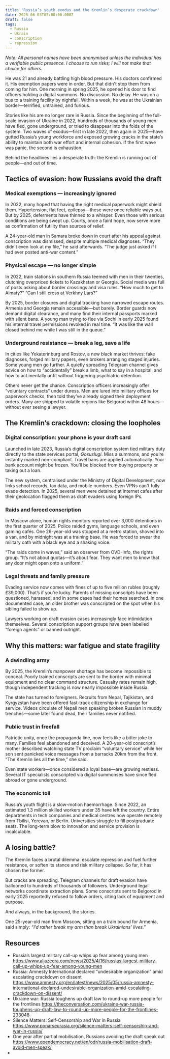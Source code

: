```yaml
---
title: 'Russia’s youth exodus and the Kremlin’s desperate crackdown'
date: 2025-06-03T05:00:00.000Z
draft: false
tags: 
  - Russia
  - Ukrain
  - conscription
  - repression
---
```


*Note: All personal names have been anonymised unless the individual has a verifiable public presence. I choose to run risks; I will not make that choice for others.*

He was 21 and already battling high blood pressure. His doctors confirmed it. His exemption papers were in order. But that didn't stop them from coming for him. One morning in spring 2025, he opened his door to find officers holding a digital summons. No discussion. No delay. He was on a bus to a training facility by nightfall. Within a week, he was at the Ukrainian border—terrified, untrained, and furious.

Stories like his are no longer rare in Russia. Since the beginning of the full-scale invasion of Ukraine in 2022, hundreds of thousands of young men have fled, gone underground, or tried to disappear into the folds of the system. Two waves of exodus—first in late 2022, then again in 2025—have gutted Russia’s young workforce and exposed growing cracks in the state’s ability to maintain both war effort and internal cohesion. If the first wave was panic, the second is exhaustion.

Behind the headlines lies a desperate truth: the Kremlin is running out of people—and out of time.

## Tactics of evasion: how Russians avoid the draft

### Medical exemptions — increasingly ignored

In 2022, many hoped that having the right medical paperwork might shield them. Hypertension, flat feet, epilepsy—these were once reliable ways out. But by 2025, deferments have thinned to a whisper. Even those with serious conditions are being swept up. Courts, once a faint hope, now serve more as confirmation of futility than sources of relief.

A 24-year-old man in Samara broke down in court after his appeal against conscription was dismissed, despite multiple medical diagnoses. “They didn’t even look at my file,” he said afterwards. “The judge just asked if I had ever posted anti-war content.”

### Physical escape — no longer simple

In 2022, train stations in southern Russia teemed with men in their twenties, clutching overpriced tickets to Kazakhstan or Georgia. Social media was full of posts asking about border crossings and visa rules. “How much to get to Almaty?” “Can I still cross at Verkhny Lars?”

By 2025, border closures and digital tracking have narrowed escape routes. Armenia and Georgia remain accessible—but barely. Border guards now demand digital clearance, and many find their internal passports marked with silent bans. A young man trying to flee via Sochi in early 2025 found his internal travel permissions revoked in real time. “It was like the wall closed behind me while I was still in the queue.”

### Underground resistance — break a leg, save a life

In cities like Yekaterinburg and Rostov, a new black market thrives: fake diagnoses, forged military papers, even brokers arranging staged injuries. Some young men go further. A quietly spreading Telegram channel gives advice on how to “accidentally” break a limb, what to say in a hospital, and how to act mentally unfit without triggering psychiatric detention.

Others never get the chance. Conscription officers increasingly offer “voluntary contracts” under duress. Men are lured into military offices for paperwork checks, then told they’ve already signed their deployment orders. Many are shipped to volatile regions like Belgorod within 48 hours—without ever seeing a lawyer.

## The Kremlin’s crackdown: closing the loopholes

### Digital conscription: your phone is your draft card

Launched in late 2023, Russia’s digital conscription system tied military duty directly to the state services portal, *Gosuslugi*. Miss a summons, and you’re instantly marked non-compliant. Travel bans are applied automatically. Your bank account might be frozen. You’ll be blocked from buying property or taking out a loan.

The new system, centralised under the Ministry of Digital Development, now links school records, tax data, and mobile numbers. Even VPNs can't fully evade detection. In 2025, several men were detained at internet cafes after their geolocation flagged them as draft evaders using foreign IPs.

### Raids and forced conscription

In Moscow alone, human rights monitors reported over 3,000 detentions in the first quarter of 2025. Police raided gyms, language schools, and even gaming cafés. One 26-year-old was stopped at a metro station, shoved into a van, and by midnight was at a training base. He was forced to swear the military oath with a black eye and a shaking voice.

“The raids come in waves,” said an observer from OVD-Info, the rights group. “It’s not about quotas—it’s about fear. They want men to know that any door might open onto a uniform.”

### Legal threats and family pressure

Evading service now comes with fines of up to five million rubles (roughly £39,000). That’s if you’re lucky. Parents of missing conscripts have been questioned, harassed, and in some cases had their homes searched. In one documented case, an older brother was conscripted on the spot when his sibling failed to show up.

Lawyers working on draft evasion cases increasingly face intimidation themselves. Several conscription support groups have been labelled “foreign agents” or banned outright.

## Why this matters: war fatigue and state fragility

### A dwindling army

By 2025, the Kremlin’s manpower shortage has become impossible to conceal. Poorly trained conscripts are sent to the border with minimal equipment and no clear command structure. Casualty rates remain high, though independent tracking is now nearly impossible inside Russia.

The state has turned to foreigners. Recruits from Nepal, Tajikistan, and Kyrgyzstan have been offered fast-track citizenship in exchange for service. Videos circulate of Nepali men speaking broken Russian in muddy trenches—some later found dead, their families never notified.

### Public trust in freefall

Patriotic unity, once the propaganda line, now feels like a bitter joke to many. Families feel abandoned and deceived. A 20-year-old conscript’s mother described watching state TV proclaim “voluntary service” while her son sent panicked voice messages from a barracks 20km from the front. “The Kremlin lies all the time,” she said.

Even state workers—once considered a loyal base—are growing restless. Several IT specialists conscripted via digital summonses have since fled abroad or gone underground.

### The economic toll

Russia’s youth flight is a slow-motion haemorrhage. Since 2022, an estimated 1.3 million skilled workers under 35 have left the country. Entire departments in tech companies and medical centres now operate remotely from Tbilisi, Yerevan, or Berlin. Universities struggle to fill postgraduate seats. The long-term blow to innovation and service provision is incalculable.

## A losing battle?

The Kremlin faces a brutal dilemma: escalate repression and fuel further resistance, or soften its stance and risk military collapse. So far, it has chosen the former.

But cracks are spreading. Telegram channels for draft evasion have ballooned to hundreds of thousands of followers. Underground legal networks coordinate extraction plans. Some conscripts sent to Belgorod in early 2025 reportedly refused to follow orders, citing lack of equipment and purpose.

And always, in the background, the stories.

One 25-year-old man from Moscow, sitting on a train bound for Armenia, said simply: *“I’d rather break my arm than break Ukrainians’ lives.”*

## Resources

* Russia’s largest military call-up whips up fear among young men https://www.aljazeera.com/news/2025/4/16/russias-largest-military-call-up-whips-up-fear-among-young-men
* Russia: Amnesty International declared “undesirable organization” amid escalating crackdown on dissent https://www.amnesty.org/en/latest/news/2025/05/russia-amnesty-international-declared-undesirable-organization-amid-escalating-crackdown-on-dissent/
* Ukraine war: Russia toughens up draft law to round-up more people for the frontlines https://theconversation.com/ukraine-war-russia-toughens-up-draft-law-to-round-up-more-people-for-the-frontlines-233048
* Silence Matters: Self-Censorship and War in Russia https://www.ponarseurasia.org/silence-matters-self-censorship-and-war-in-russia/
* One year after partial mobilisation, Russians avoiding the draft speak out https://www.opendemocracy.net/en/odr/russia-mobilisation-draft-avoid-men-speak/
* 

